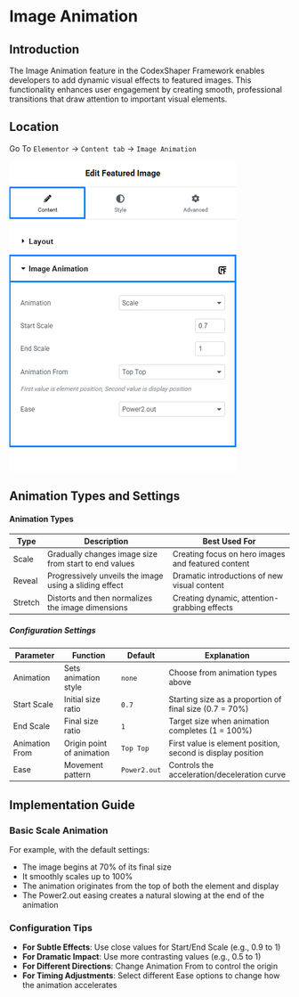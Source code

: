 # Image Animation

## Introduction
The Image Animation feature in the CodexShaper Framework enables developers to add dynamic visual effects to featured images. This functionality enhances user engagement by creating smooth, professional transitions that draw attention to important visual elements.

## Location
Go To `Elementor` → `Content tab` → `Image Animation`

<p class="cxf--img-wrapper w-max">
    <img src="/public/assets/framework/images/extensions/animation/image-animation.png" alt="Elementor Image Animation Interface">
</p>

## Animation Types and Settings

#### Animation Types
| Type      | Description                                               | Best Used For |
|-----------|-----------------------------------------------------------|---------------|
| Scale     | Gradually changes image size from start to end values     | Creating focus on hero images and featured content |
| Reveal    | Progressively unveils the image using a sliding effect    | Dramatic introductions of new visual content |
| Stretch   | Distorts and then normalizes the image dimensions         | Creating dynamic, attention-grabbing effects |

##### Configuration Settings
| Parameter         | Function                  | Default       | Explanation |
|-------------------|---------------------------|---------------|-------------|
| Animation         | Sets animation style      | `none`        | Choose from animation types above |
| Start Scale       | Initial size ratio        | `0.7`         | Starting size as a proportion of final size (0.7 = 70%) |
| End Scale         | Final size ratio          | `1`           | Target size when animation completes (1 = 100%) |
| Animation From    | Origin point of animation | `Top Top`     | First value is element position, second is display position |
| Ease              | Movement pattern          | `Power2.out`  | Controls the acceleration/deceleration curve |

## Implementation Guide

### Basic Scale Animation
For example, with the default settings:

- The image begins at 70% of its final size
- It smoothly scales up to 100%
- The animation originates from the top of both the element and display
- The Power2.out easing creates a natural slowing at the end of the animation

### Configuration Tips

- **For Subtle Effects**: Use close values for Start/End Scale (e.g., 0.9 to 1)
- **For Dramatic Impact**: Use more contrasting values (e.g., 0.5 to 1)
- **For Different Directions**: Change Animation From to control the origin
- **For Timing Adjustments**: Select different Ease options to change how the animation accelerates
